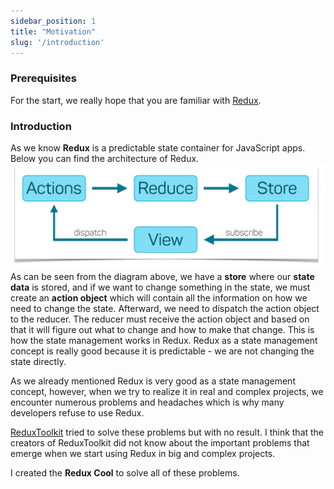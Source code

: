```yaml
---
sidebar_position: 1
title: "Motivation"
slug: '/introduction'
---
```



### Prerequisites
For the start, we really hope that you are familiar with [Redux](https://redux.js.org).


### Introduction
As we know **Redux** is a predictable state container for JavaScript apps. Below you can find the architecture of Redux.
![redux architecture diagram](/img/redux-diagram.png)
As can be seen from the diagram above,  we have a **store** where our **state data** is stored, and if we want to change something in the state,  we must create an **action object** which will contain all the information on how we need to change the state. Afterward, we need to dispatch the action object to the reducer. The reducer must receive the action object and based on that it will figure out what to change and how to make that change. This is how the state management works in Redux. Redux as a state management concept is really good because it is predictable - we are not changing the state directly.

As we already mentioned Redux is very good as a state management concept, however, when we try to realize it in real and complex projects, we encounter numerous problems and headaches which is why many developers refuse to use Redux.

[ReduxToolkit](https://redux-toolkit.js.org/) tried to solve these problems but with no result. I think that the creators of ReduxToolkit did not know about the important problems that emerge when we start using Redux in big and complex projects.

I created the **Redux Cool** to solve all of these problems.
